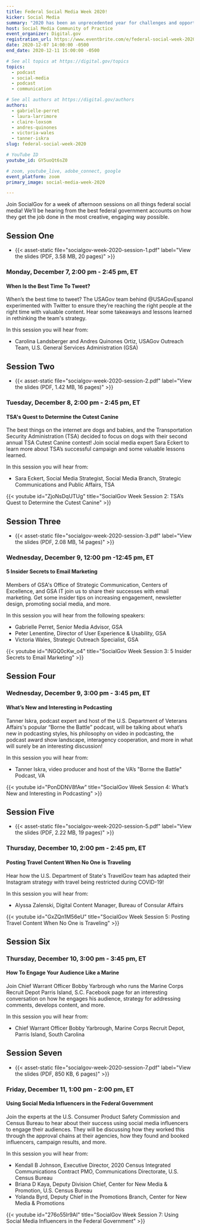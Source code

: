 ```yaml
---
title: Federal Social Media Week 2020!
kicker: Social Media
summary: "2020 has been an unprecedented year for challenges and opportunities in social media. SocialGov’s Federal Social Media Week 2020 will bring you some interesting perspectives on how to keep social media moving and successful for 2021."
host: Social Media Community of Practice
event_organizer: Digital.gov
registration_url: https://www.eventbrite.com/e/federal-social-week-2020-tickets-129891758747
date: 2020-12-07 14:00:00 -0500
end_date: 2020-12-11 15:00:00 -0500

# See all topics at https://digital.gov/topics
topics:
  - podcast
  - social-media
  - podcast
  - communication

# See all authors at https://digital.gov/authors
authors:
  - gabrielle-perret
  - laura-larrimore
  - claire-loxsom
  - andres-quinones
  - victoria-wales
  - tanner-iskra
slug: federal-social-week-2020

# YouTube ID
youtube_id: GY5uoQt6sZ0

# zoom, youtube_live, adobe_connect, google
event_platform: zoom
primary_image: social-media-week-2020

---
```


Join SocialGov for a week of afternoon sessions on all things federal social media! We’ll be hearing from the best federal government accounts on how they get the job done in the most creative, engaging way possible.

## Session One

  - {{< asset-static file="socialgov-week-2020-session-1.pdf" label="View the slides (PDF, 3.58 MB, 20 pages)" >}}

### Monday, December 7, 2:00 pm - 2:45 pm, ET

#### When Is the Best Time To Tweet? 

When’s the best time to tweet? The USAGov team behind @USAGovEspanol experimented with Twitter to ensure they’re reaching the right people at the right time with valuable content. Hear some takeaways and lessons learned in rethinking the team's strategy.

In this session you will hear from: 

* Carolina Landsberger and Andres Quinones Ortiz, USAGov Outreach Team, U.S. General Services Administration (GSA)

## Session Two

  - {{< asset-static file="socialgov-week-2020-session-2.pdf" label="View the slides (PDF, 1.42 MB, 16 pages)" >}}

### Tuesday, December 8, 2:00 pm - 2:45 pm, ET

#### TSA's Quest to Determine the Cutest Canine

The best things on the internet are dogs and babies, and the Transportation Security Administration (TSA) decided to focus on dogs with their second annual TSA Cutest Canine contest! Join social media expert Sara Eckert to learn more about TSA’s successful campaign and some valuable lessons learned.

In this session you will hear from: 

* Sara Eckert, Social Media Strategist, Social Media Branch, Strategic Communications and Public Affairs, TSA

{{< youtube id="ZjoNsDqUTUg" title="SocialGov Week Session 2: TSA’s Quest to Determine the Cutest Canine" >}}


## Session Three 

  - {{< asset-static file="socialgov-week-2020-session-3.pdf" label="View the slides (PDF, 2.08 MB, 14 pages)" >}}

### Wednesday, December 9, 12:00 pm -12:45 pm, ET

#### 5 Insider Secrets to Email Marketing

Members of GSA's Office of Strategic Communication, Centers of Excellence, and GSA IT join us to share their successes with email marketing. Get some insider tips on increasing engagement, newsletter design, promoting social media, and more. 

In this session you will hear from the following speakers: 

* Gabrielle Perret, Senior Media Advisor, GSA
* Peter Lenentine, Director of User Experience & Usability, GSA
* Victoria Wales, Strategic Outreach Specialist, GSA

{{< youtube id="iNGQ0cKw_o4" title="SocialGov Week Session 3: 5 Insider Secrets to Email Marketing" >}}

## Session Four

### Wednesday, December 9, 3:00 pm - 3:45 pm, ET

#### What’s New and Interesting in Podcasting 

Tanner Iskra, podcast expert and host of the U.S. Department of Veterans Affairs's popular “Borne the Battle” podcast, will be talking about what’s new in podcasting styles, his philosophy on video in podcasting, the podcast award show landscape, interagency cooperation, and more in what will surely be an interesting discussion! 

In this session you will hear from: 

* Tanner Iskra, video producer and host of the VA’s "Borne the Battle" Podcast, VA

{{< youtube id="PonDDNV8fAw" title="SocialGov Week Session 4: What’s New and Interesting in Podcasting" >}}

## Session Five

  - {{< asset-static file="socialgov-week-2020-session-5.pdf" label="View the slides (PDF, 2.22 MB, 19 pages)" >}}

### Thursday, December 10, 2:00 pm - 2:45 pm, ET

#### Posting Travel Content When No One is Traveling 

Hear how the U.S. Department of State's TravelGov team has adapted their Instagram strategy with travel being restricted during COVID-19! 

In this session you will hear from: 

* Alyssa Zalenski, Digital Content Manager, Bureau of Consular Affairs

{{< youtube id="GxZQn1M56eU" title="SocialGov Week Session 5: Posting Travel Content When No One is Traveling" >}}

## Session Six

### Thursday, December 10, 3:00 pm - 3:45 pm, ET

#### How To Engage Your Audience Like a Marine

Join Chief Warrant Officer Bobby Yarbrough who runs the Marine Corps Recruit Depot Parris Island, S.C. Facebook page for an interesting conversation on how he engages his audience, strategy for addressing comments, develops content, and more.

In this session you will hear from: 

* Chief Warrant Officer Bobby Yarbrough, Marine Corps Recruit Depot, Parris Island, South Carolina 

## Session Seven

  - {{< asset-static file="socialgov-week-2020-session-7.pdf" label="View the slides (PDF, 850 KB, 6 pages)" >}}

### Friday, December 11, 1:00 pm - 2:00 pm, ET

#### Using Social Media Influencers in the Federal Government

Join the experts at the U.S. Consumer Product Safety Commission and Census Bureau to hear about their success using social media influencers to engage their audiences. They will be discussing how they worked this through the approval chains at their agencies, how they found and booked influencers, campaign results, and more.

In this session you will hear from: 

* Kendall B Johnson, Executive Director, 2020 Census Integrated Communications Contract PMO, Communications Directorate, U.S. Census Bureau 
* Briana D Kaya, Deputy Division Chief, Center for New Media & Promotion, U.S. Census Bureau 
* Yolanda Byrd, Deputy Chief in the Promotions Branch, Center for New Media & Promotions 

{{< youtube id="276o55Ir9AI" title="SocialGov Week Session 7: Using Social Media Influencers in the Federal Government" >}}
